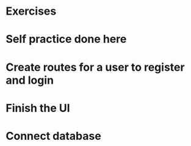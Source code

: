 # Exercises
# Self practice done here
# Create routes for a user to register and login
# Finish the UI
# Connect database
